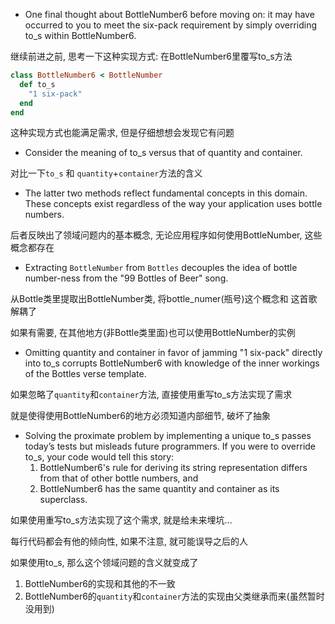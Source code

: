 + One final thought about BottleNumber6 before moving on: it may have occurred to you to meet the six-pack requirement by simply overriding to_s within BottleNumber6.

继续前进之前, 思考一下这种实现方式: 在BottleNumber6里覆写to_s方法

```ruby
class BottleNumber6 < BottleNumber
  def to_s
    "1 six-pack"
  end
end
```

这种实现方式也能满足需求, 但是仔细想想会发现它有问题

+ Consider the meaning of to_s versus that of quantity and container.

对比一下`to_s` 和 `quantity`+`container`方法的含义

+ The latter two methods reflect fundamental concepts in this domain. These concepts exist regardless of the way your application uses bottle numbers.

后者反映出了领域问题内的基本概念, 无论应用程序如何使用BottleNumber, 这些概念都存在

+ Extracting `BottleNumber` from `Bottles` decouples the idea of bottle number-ness from the "99 Bottles of Beer" song.

从Bottle类里提取出BottleNumber类, 将bottle_numer(瓶号)这个概念和 这首歌 解耦了

如果有需要, 在其他地方(非Bottle类里面)也可以使用BottleNumber的实例

+ Omitting quantity and container in favor of jamming "1 six-pack" directly into to_s corrupts BottleNumber6 with knowledge of the inner workings of the Bottles verse template.

如果忽略了`quantity`和`container`方法, 直接使用重写to_s方法实现了需求

就是使得使用BottleNumber6的地方必须知道内部细节, 破坏了抽象

+ Solving the proximate problem by implementing a unique to_s passes today’s tests but misleads future programmers. If you were to override to_s, your code would tell this story:
    1. BottleNumber6's rule for deriving its string representation differs from that of other bottle numbers, and
    2. BottleNumber6 has the same quantity and container as its superclass.

如果使用重写to_s方法实现了这个需求, 就是给未来埋坑...

每行代码都会有他的倾向性, 如果不注意, 就可能误导之后的人

如果使用to_s, 那么这个领域问题的含义就变成了
1. BottleNumber6的实现和其他的不一致
2. BottleNumber6的`quantity`和`container`方法的实现由父类继承而来(虽然暂时没用到)
